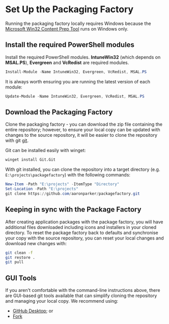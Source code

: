 # Set Up the Packaging Factory

Running the packaging factory locally requires Windows because the [Microsoft Win32 Content Prep Tool](https://learn.microsoft.com/en-us/mem/intune/apps/apps-win32-prepare) runs on Windows only.

## Install the required PowerShell modules

Install the required PowerShell modules. **IntuneWin32** (which depends on **MSAL.PS**), **Evergreen** and **VcRedist** are required modules.

```powershell
Install-Module -Name IntuneWin32, Evergreen, VcRedist, MSAL.PS
```

It is always worth ensuring you are running the latest version of each module:

```powershell
Update-Module -Name IntuneWin32, Evergreen, VcRedist, MSAL.PS
```

## Download the Packaging Factory

Clone the packaging factory - you can download the zip file containing the entire repository; however, to ensure your local copy can be updated with changes to the source repository, it will be easier to clone the repository with git [git](https://git-scm.com/).

Git can be installed easily with winget:

```cmd
winget install Git.Git
```

With git installed, you can clone the repository into a target directory (e.g. `E:\projects\packagefactory`) with the following commands:

```powershell
New-Item -Path "E:\projects" -ItemType "Directory"
Set-Location -Path "E:\projects"
git clone https://github.com/aaronparker/packagefactory.git
```

## Keeping in sync with the Package Factory

After creating application packages with the package factory, you will have additional files downloaded including icons and installers in your cloned directory. To reset the package factory back to defaults and synchronise your copy with the source repository, you can reset your local changes and download new changes with:

```bash
git clean -f
git restore .
git pull
```

## GUI Tools

If you aren't comfortable with the command-line instructions above, there are GUI-based git tools available that can simplify cloning the repository and managing your local copy. We recommend using:

* [GitHub Desktop](https://desktop.github.com/); or
* [Fork](https://git-fork.com/)
